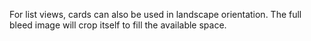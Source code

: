For list views, cards can also be used in landscape orientation. The full bleed image will crop itself to fill the available space.